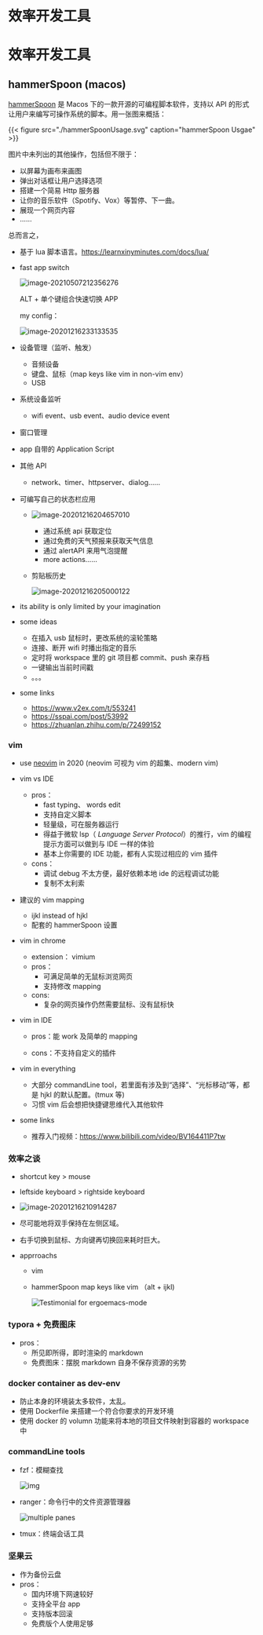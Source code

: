 # 效率开发工具


# 效率开发工具

## hammerSpoon (macos)

[hammerSpoon](https://www.hammerspoon.org/) 是 Macos 下的一款开源的可编程脚本软件，支持以 API 的形式让用户来编写可操作系统的脚本。用一张图来概括：

{{< figure src="./hammerSpoonUsage.svg" caption="hammerSpoon Usgae" >}}

图片中未列出的其他操作，包括但不限于：

- 以屏幕为画布来画图
- 弹出对话框让用户选择选项
- 搭建一个简易 Http 服务器
- 让你的音乐软件（Spotify、Vox）等暂停、下一曲。
- 展现一个网页内容
- ……

总而言之，

- 基于 lua 脚本语言。https://learnxinyminutes.com/docs/lua/

- fast app switch

  ![image-20210507212356276](https://gitee.com/JellyZhang_55ee/blogpic/raw/master/img/image-20210507212356276.png)

  ALT + 单个键组合快速切换 APP

  my config：

  ![image-20201216233133535](https://tva1.sinaimg.cn/large/0081Kckwly1glq499c5j3j30hq0acwfv.jpg)

- 设备管理（监听、触发）

  - 音频设备
  - 键盘、鼠标（map keys like vim in non-vim env）
  - USB

- 系统设备监听

  - wifi event、usb event、audio device event

- 窗口管理

- app 自带的 Application Script

- 其他 API

  - network、timer、httpserver、dialog……

- 可编写自己的状态栏应用

  - ![image-20201216204657010](https://tva1.sinaimg.cn/large/0081Kckwly1glpzhzda8nj30dk05p40j.jpg)

    - 通过系统 api 获取定位
    - 通过免费的天气预报来获取天气信息
    - 通过 alertAPI 来用气泡提醒
    - more actions……

  - 剪贴板历史

    ![image-20201216205000122](https://tva1.sinaimg.cn/large/0081Kckwly1glq28fvz5oj30e407p74w.jpg)

- its ability is only limited by your imagination

- some ideas

  - 在插入 usb 鼠标时，更改系统的滚轮策略
  - 连接、断开 wifi 时播出指定的音乐
  - 定时将 workspace 里的 git 项目都 commit、push 来存档
  - 一键输出当前时间戳
  - 。。。

- some links

  - https://www.v2ex.com/t/553241
  - https://sspai.com/post/53992
  - https://zhuanlan.zhihu.com/p/72499152

### vim

- use [neovim](https://github.com/neovim/neovim) in 2020 (neovim 可视为 vim 的超集、modern vim)

- vim vs IDE

  - pros：
    - fast typing、 words edit
    - 支持自定义脚本
    - 轻量级，可在服务器运行
    - 得益于微软 lsp（ _Language Server Protocol_）的推行，vim 的编程提示方面可以做到与 IDE 一样的体验
    - 基本上你需要的 IDE 功能，都有人实现过相应的 vim 插件
  - cons：
    - 调试 debug 不太方便，最好依赖本地 ide 的远程调试功能
    - 复制不太利索

- 建议的 vim mapping

  - ijkl instead of hjkl
  - 配套的 hammerSpoon 设置

- vim in chrome

  - extension： vimium
  - pros：
    - 可满足简单的无鼠标浏览网页
    - 支持修改 mapping
  - cons:
    - 复杂的网页操作仍然需要鼠标、没有鼠标快

- vim in IDE

  - pros：能 work 及简单的 mapping

  - cons：不支持自定义的插件

- vim in everything

  - 大部分 commandLine tool，若里面有涉及到“选择”、“光标移动”等，都是 hjkl 的默认配置。(tmux 等)
  - 习惯 vim 后会想把快捷键思维代入其他软件

- some links

  - 推荐入门视频：https://www.bilibili.com/video/BV164411P7tw

### 效率之谈

- shortcut key > mouse

- leftside keyboard > rightside keyboard

- ![image-20201216210914287](https://tva1.sinaimg.cn/large/0081Kckwly1glq054z087j30la07ugsq.jpg)

- 尽可能地将双手保持在左侧区域。

- 右手切换到鼠标、方向键再切换回来耗时巨大。

- apprroachs

  - vim

  - hammerSpoon map keys like vim （alt + ijkl)

    ![Testimonial for ergoemacs-mode](https://tva1.sinaimg.cn/large/0081Kckwly1glq1u3b4qij30e8078wff.jpg)

### typora + 免费图床

- pros：
  - 所见即所得，即时渲染的 markdown
  - 免费图床：摆脱 markdown 自身不保存资源的劣势

### docker container as dev-env

- 防止本身的环境装太多软件，太乱。
- 使用 Dockerfile 来搭建一个符合你要求的开发环境
- 使用 docker 的 volumn 功能来将本地的项目文件映射到容器的 workspace 中

### commandLine tools

- fzf：模糊查找

  ![img](https://tva1.sinaimg.cn/large/0081Kckwly1glq17x2zc7j31c00u0442.jpg)

- ranger：命令行中的文件资源管理器

  ![multiple panes](https://tva1.sinaimg.cn/large/0081Kckwly1glq1a56bv5j30fn08saiz.jpg)

- tmux：终端会话工具

### 坚果云

- 作为备份云盘
- pros：
  - 国内环境下网速较好
  - 支持全平台 app
  - 支持版本回滚
  - 免费版个人使用足够

```

```

